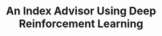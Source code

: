 ---
title: "An Index Advisor Using Deep Reinforcement Learning"
authors:
- Hai Lan
- admin
- Yuwei Peng

publication_types: ["1"]
publication: In *29th ACM International Conference on Information and Knowledge Management*
publication_short: In *CIKM*
publishDate: "2019-10-19"


#tags:
#- Source Themes
featured: true


links:
url_pdf: 'papers/cikm20-IndexRec.pdf'

---